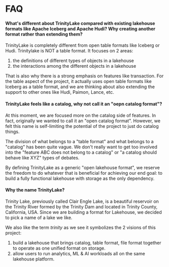 # FAQ

#### What's different about TrinityLake compared with existing lakehouse formats like Apache Iceberg and Apache Hudi? Why creating another format rather than extending them?

TrinityLake is completely different from open table formats like Iceberg or Hudi. 
Trinitylake is NOT a table format. 
It focuses on 2 areas:

1. the definitions of different types of objects in a lakehouse
2. the interactions among the different objects in a lakehouse

That is also why there is a strong emphasis on features like transaction. 
For the table aspect of the project, it actually uses open table formats like Iceberg as a table format, 
and we are thinking about also extending the support to other ones like Hudi, Paimon, Lance, etc.

#### TrinityLake feels like a catalog, why not call it an "oepn catalog format"?

At this moment, we are focused more on the catalog side of features.
In fact, originally we wanted to call it an "open catalog format".
However, we felt this name is self-limiting the potential of the project to just do catalog things. 

The division of what belongs to a "table format" and what belongs to a "catalog" has been quite vague.
We don't really want to get too involved into the "feature ABC does not belong to a catalog" 
or "a catalog should behave like XYZ" types of debates.

By defining TrinityLake as a generic "open lakehouse format",
we reserve the freedom to do whatever that is beneficial for achieving our end goal:
to build a fully functional lakehouse with storage as the only dependency.

#### Why the name TrinityLake?

Trinity Lake, previously called Clair Engle Lake, is a beautiful reservoir on the Trinity River formed by
the Trinity Dam and located in Trinity County, California, USA.
Since we are building a format for Lakehouse, we decided to pick a name of a lake we like.

We also like the term _trinity_ as we see it symbolizes the 2 visions of this project:

1. build a lakehouse that brings catalog, table format, file format together to operate as one unified format on storage.
2. allow users to run analytics, ML & AI workloads all on the same lakehouse platform.
